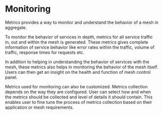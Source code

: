 # Monitoring

Metrics provides a way to monitor and understand the behavior of a mesh in aggregate.

To monitor the behavior of services in depth, metrics for all service traffic in, out and within the mesh is generated. These metrics gives complete information of service behavior like error rates within the traffic, volume of traffic, response times for requests etc. 

In addition to helping in understanding the behavior of services with the mesh, these metrics also helps in monitoring the behavior of the mesh itself. Users can then get an insight on the health and function of mesh control panel.

Metrics used for monitoring can also be customized. Metrics collection depends on the way they are configured. User can select how and when the metrics should be collected and level of details it should contain. This enables user to fine tune the process of metrics collection based on their application or mesh requirements. 